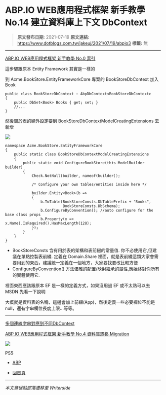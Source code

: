 # ABP.IO WEB應用程式框架 新手教學 No.14 建立資料庫上下文 DbContext

> **原文發布日期:** 2021-07-19
> **原文連結:** https://www.dotblogs.com.tw/jakeuj/2021/07/19/abpio3
> **標籤:** 無

---

[ABP.IO WEB應用程式框架 新手教學 No.0 索引](https://dotblogs.com.tw/jakeuj/2021/07/15/abpio0)

這步驟跟原本 Entity Framework 其實是一樣的

到 Acme.BookStore.EntityFrameworkCore 專案的 BookStoreDbContext 加入 Book

```
public class BookStoreDbContext : AbpDbContext<BookStoreDbContext>
{
    public DbSet<Book> Books { get; set; }
    //...
}
```

然後關於表的額外設定要到 BookStoreDbContextModelCreatingExtensions 去新增

![](https://dotblogsfile.blob.core.windows.net/user/御星幻/f1e3a920-f5c1-4227-9e4e-fbc75d5883e8/1626681339.png)

```
namespace Acme.BookStore.EntityFrameworkCore
{
    public static class BookStoreDbContextModelCreatingExtensions
    {
        public static void ConfigureBookStore(this ModelBuilder builder)
        {
            Check.NotNull(builder, nameof(builder));

            /* Configure your own tables/entities inside here */

            builder.Entity<Book>(b =>
            {
                b.ToTable(BookStoreConsts.DbTablePrefix + "Books",
                          BookStoreConsts.DbSchema);
                b.ConfigureByConvention(); //auto configure for the base class props
                b.Property(x => x.Name).IsRequired().HasMaxLength(128);
            });
        }
    }
}
```

* BookStoreConsts 含有用於表的架構和表前綴的常量值. 你不必使用它,但建議在單點控製表前綴.
  定義在 Domain.Share 裡面，就是表前綴這類大家會需要用到的東西，建議統一定義在一個地方，大家要找要改比較方便
* ConfigureByConvention() 方法優雅的配置/映射繼承的屬性,應始終對你所有的實體使用它.

裡面東西應該跟原本 EF 是一樣的定義方式，如果沒用過 EF 或不太熟可以去 MSDN 先看一下說明

大概就是資料表的名稱，這邊會加上前綴(App)，然後定義一些必要欄位不能是null，還有字串欄位長度上限…等等。

---

[多個連線字串對應到不同DbContext](https://docs.abp.io/en/abp/latest/Connection-Strings#set-the-connection-string-name)

[ABP.IO WEB應用程式框架 新手教學 No.4 資料庫遷移 Migration](https://dotblogs.com.tw/jakeuj/2021/07/19/abpio4)

![](https://card.psnprofiles.com/1/jakeuj.png)

PS5

* [ABP](/jakeuj/Tags?qq=ABP)

* [回首頁](/jakeuj)

---

*本文章從點部落遷移至 Writerside*
